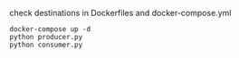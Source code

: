 check destinations in Dockerfiles and docker-compose.yml
```
docker-compose up -d
python producer.py
python consumer.py
